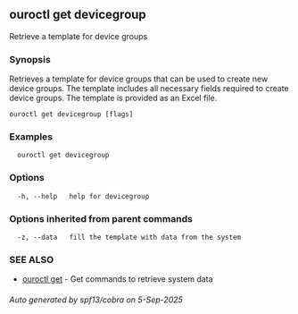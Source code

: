 ## ouroctl get devicegroup

Retrieve a template for device groups

### Synopsis

Retrieves a template for device groups that can be used to create new device groups.
The template includes all necessary fields required to create device groups.
The template is provided as an Excel file.

```
ouroctl get devicegroup [flags]
```

### Examples

```
  ouroctl get devicegroup
```

### Options

```
  -h, --help   help for devicegroup
```

### Options inherited from parent commands

```
  -z, --data   fill the template with data from the system
```

### SEE ALSO

* [ouroctl get](ouroctl_get.md)	 - Get commands to retrieve system data

###### Auto generated by spf13/cobra on 5-Sep-2025
